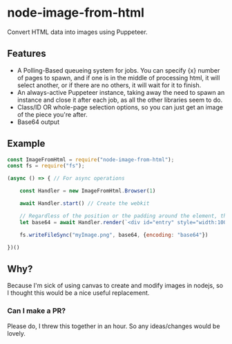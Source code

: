 # node-image-from-html
Convert HTML data into images using Puppeteer.

## Features
* A Polling-Based queueing system for jobs. You can specify {x} number of pages to spawn, and if one is in the middle of processing html, it will select another, or if there are no others, it will wait for it to finish.
* An always-active Puppeteer instance, taking away the need to spawn an instance and close it after each job, as all the other libraries seem to do.
* Class/ID OR whole-page selection options, so you can just get an image of the piece you're after.
* Base64 output

## Example

```js
const ImageFromHtml = require("node-image-from-html");
const fs = require("fs");

(async () => { // For async operations

    const Handler = new ImageFromHtml.Browser(1)

    await Handler.start() // Create the webkit

    // Regardless of the position or the padding around the element, the screenshot will always be of the div in question. In this case, "#entry".
    let base64 = await Handler.render(`<div id="entry" style="width:100px;height:100px;padding:300px;background-color:blue"></div>`, "#entry")

    fs.writeFileSync("myImage.png", base64, {encoding: "base64"})

})()
```

## Why?

Because I'm sick of using canvas to create and modify images in nodejs, so I thought this would be a nice useful replacement.


### Can I make a PR?

Please do, I threw this together in an hour. So any ideas/changes would be lovely.
